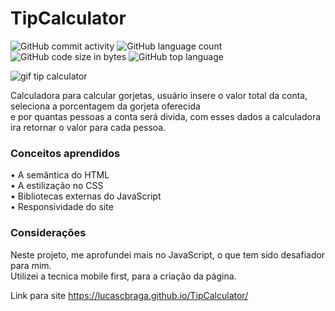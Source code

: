 # TipCalculator

![GitHub commit activity](https://img.shields.io/github/commit-activity/m/LucasCBraga/TipCalculator?style=for-the-badge)
![GitHub language count](https://img.shields.io/github/languages/count/LucasCBraga/TipCalculator?style=for-the-badge)
![GitHub code size in bytes](https://img.shields.io/github/languages/code-size/LucasCBraga/TipCalculator?style=for-the-badge)
![GitHub top language](https://img.shields.io/github/languages/top/LucasCBraga/TipCalculator?style=for-the-badge)


![gif tip calculator](https://user-images.githubusercontent.com/113993228/201476833-e17d289f-ca83-4bdf-9549-9758bac8bbf5.gif)



Calculadora para calcular gorjetas, usuário insere o valor total da conta, seleciona a porcentagem da gorjeta oferecida <br>
e por quantas pessoas a conta será divida, com esses dados a calculadora ira retornar o valor para cada pessoa.

### Conceitos aprendidos <br>
• A semântica do HTML <br>
• A estilização no CSS <br>
• Bibliotecas externas do JavaScript <br>
• Responsividade do site

### Considerações

Neste projeto, me aprofundei mais no JavaScript, o que tem sido desafiador para mim.<br>
Utilizei a tecnica mobile first, para a criação da página.


Link para site
https://lucascbraga.github.io/TipCalculator/
